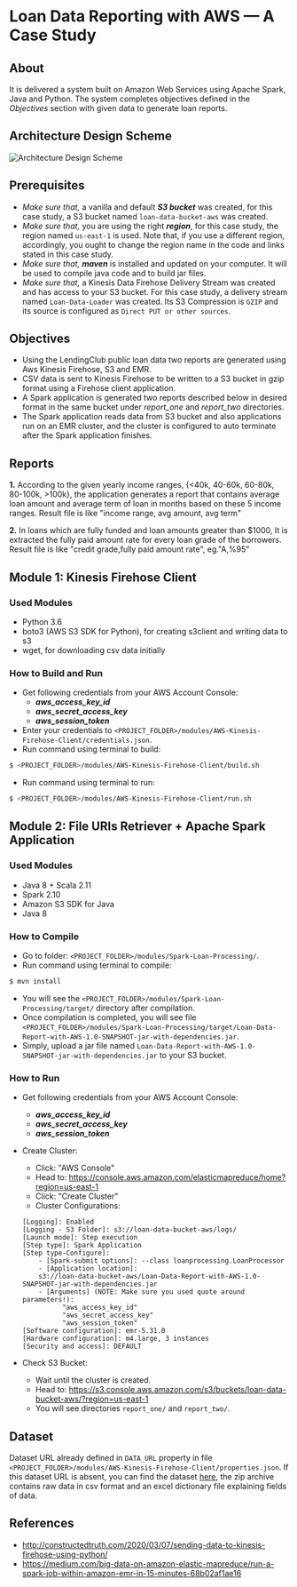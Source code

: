 # Loan Data Reporting with AWS — A Case Study

## About

It is delivered a system built on Amazon Web Services using Apache Spark, Java and Python. The system completes objectives defined in the *Objectives* section with given data to generate loan reports.

## Architecture Design Scheme
![Architecture Design Scheme](docs/architecture_design_scheme.png)

## Prerequisites
+ *Make sure that,* a vanilla and default ***S3 bucket*** was created, for this case study, a S3 bucket named ``loan-data-bucket-aws`` was created.
+ *Make sure that,* you are using the right ***region***, for this case study, the region named ``us-east-1`` is used. Note that, if you use a different region, accordingly, you ought to change the region name in the code and links stated in this case study.
+ *Make sure that,* ***maven*** is installed and updated on your computer. It will be used to compile java code and to build jar files.
+ *Make sure that,* a Kinesis Data Firehose Delivery Stream was created and has access to your S3 bucket. For this case study, a delivery stream named ``Loan-Data-Loader`` was created. Its S3 Compression is ``GZIP`` and its source is configured as ``Direct PUT or other sources``.

## Objectives
+ Using the LendingClub public loan data two reports are generated using Aws Kinesis Firehose, S3 and EMR.
+ CSV data is sent to Kinesis Firehose to be written to a S3 bucket in gzip format using a Firehose client application.
+ A Spark application is generated two reports described below in desired format in the same bucket under *report_one* and *report_two* directories.
+ The Spark application reads data from S3 bucket and also applications run on an EMR cluster, and the cluster is configured to auto terminate after the Spark application finishes.

## Reports
**1.** According to the given yearly income ranges, {<40k, 40-60k, 60-80k, 80-100k, >100k}, the application generates a report that contains average loan amount and average term of loan in months based on these 5 income ranges. Result file is like "income range, avg amount, avg term"

**2.** In loans which are fully funded and loan amounts greater than $1000, It is extracted the fully paid amount rate for every loan grade of the borrowers. Result file is like "credit grade,fully paid amount rate", eg."A,%95"

## Module 1: Kinesis Firehose Client

### Used Modules
+ Python 3.6
+ boto3 (AWS S3 SDK for Python), for creating s3client and writing data to s3
+ wget, for downloading csv data initially

### How to Build and Run
+ Get following credentials from your AWS Account Console:
	- ***aws_access_key_id***
	- ***aws_secret_access_key***
	- ***aws_session_token***
+ Enter your credentials to ``<PROJECT_FOLDER>/modules/AWS-Kinesis-Firehose-Client/credentials.json``.
+ Run command using terminal to build:
```bash
$ <PROJECT_FOLDER>/modules/AWS-Kinesis-Firehose-Client/build.sh
```
+ Run command using terminal to run:
```bash
$ <PROJECT_FOLDER>/modules/AWS-Kinesis-Firehose-Client/run.sh
```

## Module 2: File URIs Retriever + Apache Spark Application

### Used Modules
+ Java 8 + Scala 2.11
+ Spark 2.10
+ Amazon S3 SDK for Java
+ Java 8

### How to Compile
+ Go to folder: ``<PROJECT_FOLDER>/modules/Spark-Loan-Processing/``.
+ Run command using terminal to compile:
```bash
$ mvn install
```
+ You will see the ``<PROJECT_FOLDER>/modules/Spark-Loan-Processing/target/`` directory after compilation.
+ Once compilation is completed, you will see file ``<PROJECT_FOLDER>/modules/Spark-Loan-Processing/target/Loan-Data-Report-with-AWS-1.0-SNAPSHOT-jar-with-dependencies.jar``.
+ Simply, upload a jar file named ``Loan-Data-Report-with-AWS-1.0-SNAPSHOT-jar-with-dependencies.jar`` to your S3 bucket.

### How to Run
+ Get following credentials from your AWS Account Console:
	- ***aws_access_key_id***
	- ***aws_secret_access_key***
	- ***aws_session_token***

+ Create Cluster:
    -  Click: "AWS Console"
    -  Head to: https://console.aws.amazon.com/elasticmapreduce/home?region=us-east-1
    -  Click: "Create Cluster"
    -  Cluster Configurations:
	```
	[Logging]: Enabled
	[Logging - S3 Folder]: s3://loan-data-bucket-aws/logs/
	[Launch mode]: Step execution
	[Step type]: Spark Application
	[Step type-Configure]:
		- [Spark-submit options]: --class loanprocessing.LoanProcessor
		- [Application location]:
		s3://loan-data-bucket-aws/Loan-Data-Report-with-AWS-1.0-SNAPSHOT-jar-with-dependencies.jar
		- [Arguments] (NOTE: Make sure you used quote around parameters!):
			  "aws_access_key_id"
			  "aws_secret_access_key"
			  "aws_session_token"
	[Software configuration]: emr-5.31.0
	[Hardware configuration]: m4.large, 3 instances
	[Security and access]: DEFAULT
	```

+ Check S3 Bucket:
	-  Wait until the cluster is created.
	-  Head to: https://s3.console.aws.amazon.com/s3/buckets/loan-data-bucket-aws/?region=us-east-1
	-  You will see directories ``report_one/`` and ``report_two/``.

## Dataset
Dataset URL already defined in ``DATA_URL`` property in file ``<PROJECT_FOLDER>/modules/AWS-Kinesis-Firehose-Client/properties.json``. If this dataset URL is absent, you can find the dataset [here](https://www.lendingclub.com/info/download-data.action), the zip archive contains raw data in csv format and an excel dictionary file explaining fields of data.

## References
- http://constructedtruth.com/2020/03/07/sending-data-to-kinesis-firehose-using-python/
- https://medium.com/big-data-on-amazon-elastic-mapreduce/run-a-spark-job-within-amazon-emr-in-15-minutes-68b02af1ae16
